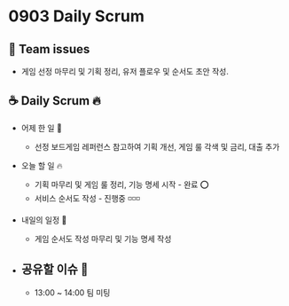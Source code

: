 # 0903 Daily Scrum

## 💬 Team issues

-   게임 선정 마무리 및 기획 정리, 유저 플로우 및 순서도 초안 작성.

## ☕ Daily Scrum 🔥

-   어제 한 일 🌙

    -   선정 보드게임 레퍼런스 참고하여 기획 개선, 게임 룰 각색 및 금리, 대출 추가

-   오늘 할 일 🔥

    -   기획 마무리 및 게임 룰 정리, 기능 명세 시작 - 완료 ⭕
    -   서비스 순서도 작성 - 진행중 ◽◽◽

-   내일의 일정 🐥

    -   게임 순서도 작성 마무리 및 기능 명세 작성

-   ## 공유할 이슈 🙌

    -   13:00 ~ 14:00 팀 미팅
